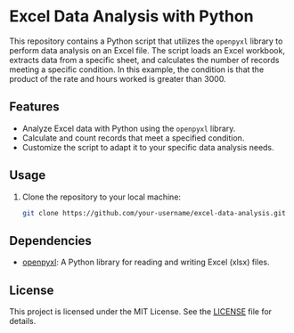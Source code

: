 # Excel Data Analysis with Python

This repository contains a Python script that utilizes the `openpyxl` library to perform data analysis on an Excel file. The script loads an Excel workbook, extracts data from a specific sheet, and calculates the number of records meeting a specific condition. In this example, the condition is that the product of the rate and hours worked is greater than 3000.

## Features

- Analyze Excel data with Python using the `openpyxl` library.
- Calculate and count records that meet a specified condition.
- Customize the script to adapt it to your specific data analysis needs.

## Usage

1. Clone the repository to your local machine:

   ```bash
   git clone https://github.com/your-username/excel-data-analysis.git

## Dependencies

- [openpyxl](https://openpyxl.readthedocs.io/en/stable/): A Python library for reading and writing Excel (xlsx) files.


## License

This project is licensed under the MIT License. See the [LICENSE](LICENSE) file for details.
